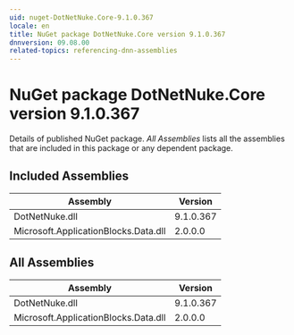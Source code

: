 ```yaml
---
uid: nuget-DotNetNuke.Core-9.1.0.367
locale: en
title: NuGet package DotNetNuke.Core version 9.1.0.367
dnnversion: 09.08.00
related-topics: referencing-dnn-assemblies
---
```


# NuGet package DotNetNuke.Core version 9.1.0.367
Details of published NuGet package.
*All Assemblies* lists all the assemblies that are included in this package or any dependent package.

## Included Assemblies

|Assembly|Version|
|---|---|
|DotNetNuke.dll|9.1.0.367|
|Microsoft.ApplicationBlocks.Data.dll|2.0.0.0|

## All Assemblies

|Assembly|Version|
|---|---|
|DotNetNuke.dll|9.1.0.367|
|Microsoft.ApplicationBlocks.Data.dll|2.0.0.0|

